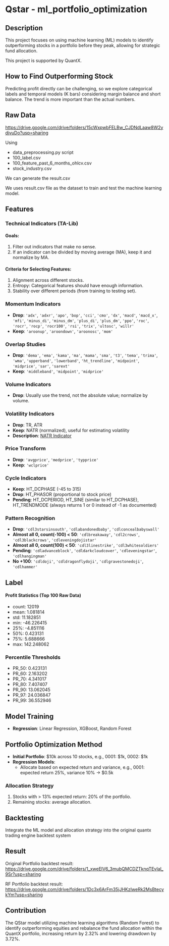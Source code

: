 # Qstar - ml_portfolio_optimization

## Description

This project focuses on using machine learning (ML) models to identify outperforming stocks in a portfolio before they peak, allowing for strategic fund allocation.

This project is supported by QuantX.

## How to Find Outperforming Stock

Predicting profit directly can be challenging, so we explore categorical labels and temporal models (K bars) considering margin balance and short balance. The trend is more important than the actual numbers.

## Raw Data
https://drive.google.com/drive/folders/15cWxpwbFELBw_CJDNdLaaw8W2ydjvuDo?usp=sharing

Using
- data_preprocessing.py script
- 100_label.csv 
- 100_feature_past_6_months_ohlcv.csv
- stock_industry.csv

We can generate the result.csv


We uses result.csv file as the dataset to train and test the machine learning model.

## Features

### Technical Indicators (TA-Lib)

#### Goals:
1. Filter out indicators that make no sense.
2. If an indicator can be divided by moving average (MA), keep it and normalize by MA.

#### Criteria for Selecting Features:
1. Alignment across different stocks.
2. Entropy: Categorical features should have enough information.
3. Stability over different periods (from training to testing set).

### Momentum Indicators
- **Drop**: `'adx'`, `'adxr'`, `'apo'`, `'bop'`, `'cci'`, `'cmo'`, `'dx'`, `'macd'`, `'macd_x'`, `'mfi'`, `'minus_di'`, `'minus_dm'`, `'plus_di'`, `'plus_dm'`, `'ppo'`, `'roc'`, `'rocr'`, `'rocp'`, `'rocr100'`, `'rsi'`, `'trix'`, `'ultosc'`, `'willr'`
- **Keep**: `'aroonup'`, `'aroondown'`, `'aroonosc'`, `'mom'`

### Overlap Studies
- **Drop**: `'dema'`, `'ema'`, `'kama'`, `'ma'`, `'mama'`, `'sma'`, `'t3'`, `'tema'`, `'trima'`, `'wma'`, `'upperband'`, `'lowerband'`, `'ht_trendline'`, `'midpoint'`, `'midprice'`, `'sar'`, `'sarext'`
- **Keep**: `'middleband'`, `'midpoint'`, `'midprice'`

### Volume Indicators
- **Drop**: Usually use the trend, not the absolute value; normalize by volume.

### Volatility Indicators
- **Drop**: TR, ATR
- **Keep**: NATR (normalized), useful for estimating volatility
- **Description**: [NATR Indicator](https://tulipindicators.org/natr)

### Price Transform
- **Drop**: `'avgprice'`, `'medprice'`, `'typprice'`
- **Keep**: `'wclprice'`

### Cycle Indicators
- **Keep**: HT_DCPHASE (-45 to 315)
- **Drop**: HT_PHASOR (proportional to stock price)
- **Pending**: HT_DCPERIOD, HT_SINE (similar to HT_DCPHASE), HT_TRENDMODE (always returns 1 or 0 instead of -1 as documented)

### Pattern Recognition
- **Drop**: `'cdl3starsinsouth'`, `'cdlabandonedbaby'`, `'cdlconcealbabyswall'`
- **Almost all 0, count(-100) < 50**: `'cdlbreakaway'`, `'cdl2crows'`, `'cdl3blackcrows'`, `'cdleveningdojistar'`
- **Almost all 0, count(100) < 50**: `'cdl3linestrike'`, `'cdl3whitesoldiers'`
- **Pending**: `'cdladvanceblock'`, `'cdldarkcloudcover'`, `'cdleveningstar'`, `'cdlhangingman'`
- **No +100**: `'cdldoji'`, `'cdldragonflydoji'`, `'cdlgravestonedoji'`, `'cdlhammer'`

## Label

#### Profit Statistics (Top 100 Raw Data)
- count: 12019
- mean: 1.081814
- std: 11.182851
- min: -46.226415
- 25%: -4.851116
- 50%: 0.423131
- 75%: 5.688666
- max: 142.248062

### Percentile Thresholds
- PR_50: 0.423131
- PR_60: 2.163202
- PR_70: 4.341017
- PR_80: 7.407407
- PR_90: 13.062045
- PR_97: 24.036847
- PR_99: 36.552946

## Model Training

- **Regression**: Linear Regression, XGBoost, Random Forest

## Portfolio Optimization Method

- **Initial Portfolio**: $10k across 10 stocks, e.g., 0001: $1k, 0002: $1k
- **Regression Models**:
    - Allocate based on expected return and variance, e.g., 0001: expected return 25%, variance 10% → $0.5k

### Allocation Strategy
1. Stocks with > 13% expected return: 20% of the portfolio.
2. Remaining stocks: average allocation.

## Backtesting

Integrate the ML model and allocation strategy into the original quantx trading engine backtest system

## Result

Original Portfolio backtest result:
https://drive.google.com/drive/folders/1_xweElV6_3mubQMCDZTknqTEvIal_9Sr?usp=sharing

RF Portfolio backtest result:
https://drive.google.com/drive/folders/1Dc3x6ArFm35jJHKzIweRk2MsBtecykYm?usp=sharing

## Contribution

The QStar model utilizing machine learning algorithms (Random Forest) to identify outperforming equities and rebalance the fund allocation within the QuantX portfolio, increasing return by 2.32% and lowering drawdown by 3.72%.